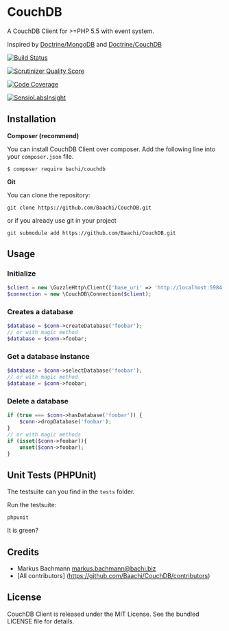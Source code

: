 # CouchDB #
A CouchDB Client for >=PHP 5.5 with event system.

Inspired by [Doctrine/MongoDB](https://github.com/Doctrine/mongodb) and [Doctrine/CouchDB](https://github.com/Doctrine/couchdb-odm)

[![Build Status](https://secure.travis-ci.org/Baachi/CouchDB.png)](http://travis-ci.org/Baachi/CouchDB)

[![Scrutinizer Quality Score](https://scrutinizer-ci.com/g/Baachi/CouchDB/badges/quality-score.png?s=5c5013c398de5097793c1210a87a6d94493006f2)](https://scrutinizer-ci.com/g/Baachi/CouchDB/)

[![Code Coverage](https://scrutinizer-ci.com/g/Baachi/CouchDB/badges/coverage.png?s=61e18d0b5850e702442bef89fe66aee830a4ecd4)](https://scrutinizer-ci.com/g/Baachi/CouchDB/)

[![SensioLabsInsight](https://insight.sensiolabs.com/projects/9a96763c-c938-48a6-a9fa-ac77efb7197d/mini.png)](https://insight.sensiolabs.com/projects/9a96763c-c938-48a6-a9fa-ac77efb7197d)

## Installation ##
__Composer (recommend)__

You can install CouchDB Client over composer. Add the following line into your ```composer.json``` file.

```
$ composer require bachi/couchdb
```

__Git__

You can clone the repository:

```
git clone https://github.com/Baachi/CouchDB.git
```

or if you already use git in your project

```
git submodule add https://github.com/Baachi/CouchDB.git
```


## Usage ##

### Initialize ###

```php
$client = new \GuzzleHttp\Client(['base_uri' => 'http://localhost:5984', 'http_errors' => false]);
$connection = new \CouchDB\Connection($client);
```

### Creates a database ###

```php
$database = $conn->createDatabase('foobar');
// or with magic method
$database = $conn->foobar;
```

### Get a database instance ###

```php
$database = $conn->selectDatabase('foobar');
// or with magic method
$database = $conn->foobar;
```
### Delete a database ###

```php
if (true === $conn->hasDatabase('foobar')) {
    $conn->dropDatabase('foobar');
}
// or with magic methods
if (isset($conn->foobar)){
    unset($conn->foobar);
}
```

## Unit Tests (PHPUnit) ##
The testsuite can you find in the ```tests``` folder.

Run the testsuite:

```
phpunit
```

It is green?

## Credits ##

 * Markus Bachmann <markus.bachmann@bachi.biz>
 * [All contributors] (https://github.com/Baachi/CouchDB/contributors)

## License ##
CouchDB Client is released under the MIT License. See the bundled LICENSE file for details.
